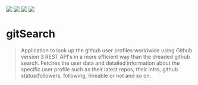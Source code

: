 <img src="https://img.shields.io/badge/build-passing-green"> <img src="https://img.shields.io/badge/version-1.-yellow"> <img src ="https://img.shields.io/badge/website-live-blue"> <img src="https://img.shields.io/badge/contributor-1-orange">

# gitSearch

> Application to look up the github user profiles worldwide using Github version 3 REST API's in a more efficient way than the dreaded github search.  Fetches the user data and detailed information about the specific user profile such as their latest repos, their intro, github status(followers, following, hireable or not and so on.
